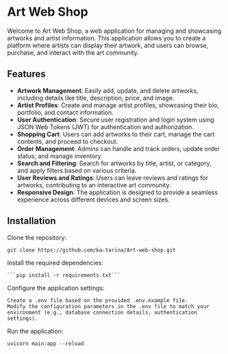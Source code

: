# Art Web Shop

Welcome to Art Web Shop, a web application for managing and showcasing artworks and artist information. This application allows you to create a platform where artists can display their artwork, and users can browse, purchase, and interact with the art community.

## Features

- **Artwork Management**: Easily add, update, and delete artworks, including details like title, description, price, and image.
- **Artist Profiles**: Create and manage artist profiles, showcasing their bio, portfolio, and contact information.
- **User Authentication**: Secure user registration and login system using JSON Web Tokens (JWT) for authentication and authorization.
- **Shopping Cart**: Users can add artworks to their cart, manage the cart contents, and proceed to checkout.
- **Order Management**: Admins can handle and track orders, update order status, and manage inventory.
- **Search and Filtering**: Search for artworks by title, artist, or category, and apply filters based on various criteria.
- **User Reviews and Ratings**: Users can leave reviews and ratings for artworks, contributing to an interactive art community.
- **Responsive Design**: The application is designed to provide a seamless experience across different devices and screen sizes.

## Installation

Clone the repository:

   ```git clone https://github.com/ka-tarina/Art-web-shop.git```

Install the required dependencies:

    ```pip install -r requirements.txt```

Configure the application settings:

    Create a .env file based on the provided .env.example file.
    Modify the configuration parameters in the .env file to match your environment (e.g., database connection details, authentication settings).

Run the application:

    uvicorn main:app --reload

